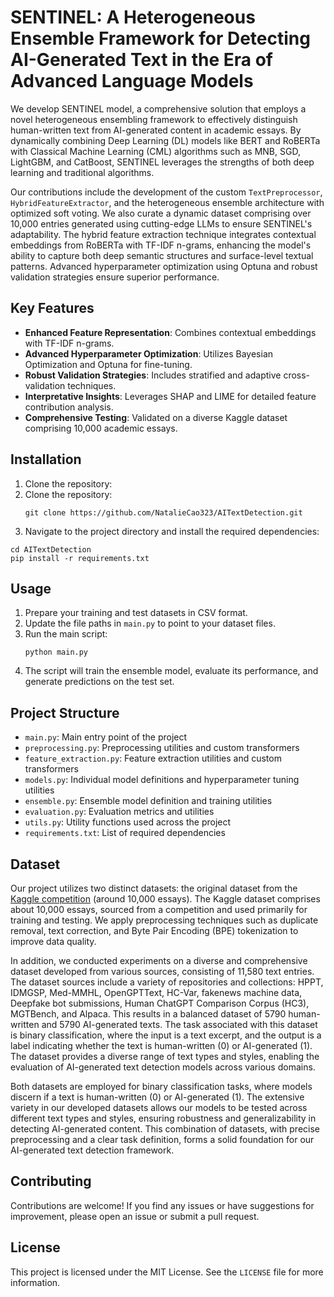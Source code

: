 
# SENTINEL: A Heterogeneous Ensemble Framework for Detecting AI-Generated Text in the Era of Advanced Language Models

We develop SENTINEL model, a comprehensive solution that employs a novel heterogeneous ensembling framework to effectively distinguish human-written text from AI-generated content in academic essays. By dynamically combining Deep Learning (DL) models like BERT and RoBERTa with Classical Machine Learning (CML) algorithms such as MNB, SGD, LightGBM, and CatBoost, SENTINEL leverages the strengths of both deep learning and traditional algorithms.

Our contributions include the development of the custom `TextPreprocessor`, `HybridFeatureExtractor`, and the heterogeneous ensemble architecture with optimized soft voting. We also curate a dynamic dataset comprising over 10,000 entries generated using cutting-edge LLMs to ensure SENTINEL's adaptability. The hybrid feature extraction technique integrates contextual embeddings from RoBERTa with TF-IDF n-grams, enhancing the model's ability to capture both deep semantic structures and surface-level textual patterns. Advanced hyperparameter optimization using Optuna and robust validation strategies ensure superior performance.

## Key Features
- **Enhanced Feature Representation**: Combines contextual embeddings with TF-IDF n-grams.
- **Advanced Hyperparameter Optimization**: Utilizes Bayesian Optimization and Optuna for fine-tuning.
- **Robust Validation Strategies**: Includes stratified and adaptive cross-validation techniques.
- **Interpretative Insights**: Leverages SHAP and LIME for detailed feature contribution analysis.
- **Comprehensive Testing**: Validated on a diverse Kaggle dataset comprising 10,000 academic essays.

## Installation
1. Clone the repository:
1. Clone the repository:
   ```
   git clone https://github.com/NatalieCao323/AITextDetection.git
   ```
2.  Navigate to the project directory and install the required dependencies:
   ```
   cd AITextDetection
   pip install -r requirements.txt
   ```

## Usage
1. Prepare your training and test datasets in CSV format.
2. Update the file paths in `main.py` to point to your dataset files.
3. Run the main script:
   ```
   python main.py
   ```
4. The script will train the ensemble model, evaluate its performance, and generate predictions on the test set.

## Project Structure
- `main.py`: Main entry point of the project
- `preprocessing.py`: Preprocessing utilities and custom transformers
- `feature_extraction.py`: Feature extraction utilities and custom transformers
- `models.py`: Individual model definitions and hyperparameter tuning utilities
- `ensemble.py`: Ensemble model definition and training utilities
- `evaluation.py`: Evaluation metrics and utilities
- `utils.py`: Utility functions used across the project
- `requirements.txt`: List of required dependencies

## Dataset
Our project utilizes two distinct datasets: the original dataset from the [Kaggle competition](https://www.kaggle.com/competitions/llm-detect-ai-generated-text/overview) (around 10,000 essays). The Kaggle dataset comprises about 10,000 essays, sourced from a competition and used primarily for training and testing. We apply preprocessing techniques such as duplicate removal, text correction, and Byte Pair Encoding (BPE) tokenization to improve data quality.

In addition, we conducted experiments on a diverse and comprehensive dataset developed from various sources, consisting of 11,580 text entries. The dataset sources include a variety of repositories and collections: HPPT, IDMGSP, Med-MMHL, OpenGPTText, HC-Var, fakenews machine data, Deepfake bot submissions, Human ChatGPT Comparison Corpus (HC3), MGTBench, and Alpaca. This results in a balanced dataset of 5790 human-written and 5790 AI-generated texts. The task associated with this dataset is binary classification, where the input is a text excerpt, and the output is a label indicating whether the text is human-written (0) or AI-generated (1). The dataset provides a diverse range of text types and styles, enabling the evaluation of AI-generated text detection models across various domains.

Both datasets are employed for binary classification tasks, where models discern if a text is human-written (0) or AI-generated (1). The extensive variety in our developed datasets allows our models to be tested across different text types and styles, ensuring robustness and generalizability in detecting AI-generated content. This combination of datasets, with precise preprocessing and a clear task definition, forms a solid foundation for our AI-generated text detection framework.

## Contributing
Contributions are welcome! If you find any issues or have suggestions for improvement, please open an issue or submit a pull request.

## License
This project is licensed under the MIT License. See the `LICENSE` file for more information.
